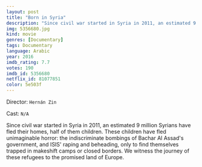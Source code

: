 ```yaml
---
layout: post
title: "Born in Syria"
description: "Since civil war started in Syria in 2011, an estimated 9 million Syrians have fled their homes, half of them children. These children have fled unimaginable horror: the indiscriminate bombings of Bachar Al Assad's government, and ISIS' raping and beheading, only to find themselves trapped in makeshift camps or closed borders. We witness the journey of these refugees to the promised land of Europe..."
img: 5356680.jpg
kind: movie
genres: [Documentary]
tags: Documentary 
language: Arabic
year: 2016
imdb_rating: 7.7
votes: 190
imdb_id: 5356680
netflix_id: 81077851
color: 5e503f
---
```

Director: `Hernán Zin`  

Cast: `N/A` 

Since civil war started in Syria in 2011, an estimated 9 million Syrians have fled their homes, half of them children. These children have fled unimaginable horror: the indiscriminate bombings of Bachar Al Assad's government, and ISIS' raping and beheading, only to find themselves trapped in makeshift camps or closed borders. We witness the journey of these refugees to the promised land of Europe.